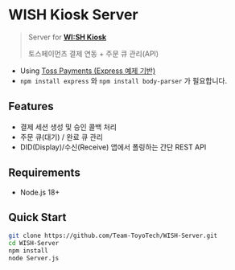 # WISH Kiosk Server

> Server for **[WI:SH Kiosk](https://github.com/Team-ToyoTech/WISH-Kiosk)**
> 
> 토스페이먼츠 결제 연동 + 주문 큐 관리(API)

- Using [Toss Payments (Express 예제 기반)](https://github.com/tosspayments/tosspayments-sample/tree/main/express-javascript)
- `npm install express` 와 `npm install body-parser` 가 필요합니다.  

## Features
- 결제 세션 생성 및 승인 콜백 처리
- 주문 큐(대기) / 완료 큐 관리
- DID(Display)/수신(Receive) 앱에서 폴링하는 간단 REST API

## Requirements
- Node.js 18+

## Quick Start
```bash
git clone https://github.com/Team-ToyoTech/WISH-Server.git
cd WISH-Server
npm install
node Server.js
